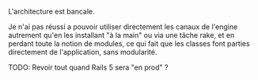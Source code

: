 L'architecture est bancale.

Je n'ai pas réussi a pouvoir utiliser directement les canaux de l'engine
autrement qu'en les installant "à la main" ou via une tâche rake, et en perdant
toute la notion de modules, ce qui fait que les classes font parties directement
de l'application, sans modularité.

TODO: Revoir tout quand Rails 5 sera "en prod" ?
